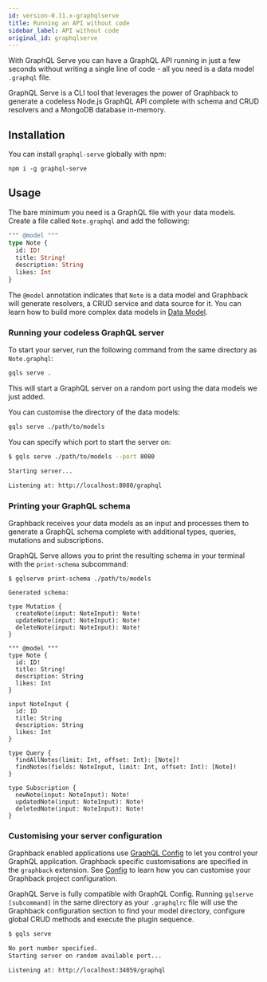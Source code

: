 ```yaml
---
id: version-0.11.x-graphqlserve
title: Running an API without code
sidebar_label: API without code
original_id: graphqlserve
---
```


With GraphQL Serve you can have a GraphQL API running in just a few seconds without writing a single line of code - all you need is a data model `.graphql` file.

GraphQL Serve is a CLI tool that leverages the power of Graphback to generate a codeless Node.js GraphQL API complete with schema and CRUD resolvers and a MongoDB database in-memory.

## Installation

You can install `graphql-serve` globally with npm:

```
npm i -g graphql-serve
```

## Usage

The bare minimum you need is a GraphQL file with your data models. Create a file called `Note.graphql` and add the following:

```graphql
""" @model """
type Note {
  id: ID!
  title: String!
  description: String
  likes: Int
}
```

The `@model` annotation indicates that `Note` is a data model and Graphback will generate resolvers, a CRUD service and data source for it. You can learn how to build more complex data models in [Data Model](./datamodel).

### Running your codeless GraphQL server

To start your server, run the following command from the same directory as `Note.graphql`:

```sh
gqls serve .
```

This will start a GraphQL server on a random port using the data models we just added.

You can customise the directory of the data models:

```sh
gqls serve ./path/to/models
```

You can specify which port to start the server on:

```sh
$ gqls serve ./path/to/models --port 8080

Starting server...

Listening at: http://localhost:8080/graphql
```

### Printing your GraphQL schema

Graphback receives your data models as an input and processes them to generate a GraphQL schema complete with additional types, queries, mutations and subscriptions.

GraphQL Serve allows you to print the resulting schema in your terminal with the `print-schema` subcommand:

```gql
$ gqlserve print-schema ./path/to/models

Generated schema:

type Mutation {
  createNote(input: NoteInput): Note!
  updateNote(input: NoteInput): Note!
  deleteNote(input: NoteInput): Note!
}

""" @model """
type Note {
  id: ID!
  title: String!
  description: String
  likes: Int
}

input NoteInput {
  id: ID
  title: String
  description: String
  likes: Int
}

type Query {
  findAllNotes(limit: Int, offset: Int): [Note]!
  findNotes(fields: NoteInput, limit: Int, offset: Int): [Note]!
}

type Subscription {
  newNote(input: NoteInput): Note!
  updatedNote(input: NoteInput): Note!
  deletedNote(input: NoteInput): Note!
}
```

### Customising your server configuration

Graphback enabled applications use [GraphQL Config](https://graphql-config.com) to let you control your GraphQL application. Graphback specific customisations are specified in the `graphback` extension. See [Config](./config) to learn how you can customise your Graphback project configuration.

GraphQL Serve is fully compatible with GraphQL Config. Running `gqlserve [subcommand]` in the same directory as your `.graphqlrc` file will use the Graphback configuration section to find your model directory, configure global CRUD methods and execute the plugin sequence.

```sh
$ gqls serve                    

No port number specified.
Starting server on random available port...

Listening at: http://localhost:34059/graphql
```